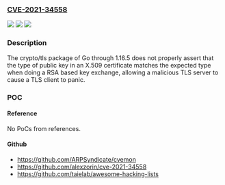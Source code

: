 ### [CVE-2021-34558](https://cve.mitre.org/cgi-bin/cvename.cgi?name=CVE-2021-34558)
![](https://img.shields.io/static/v1?label=Product&message=n%2Fa&color=blue)
![](https://img.shields.io/static/v1?label=Version&message=n%2Fa&color=blue)
![](https://img.shields.io/static/v1?label=Vulnerability&message=n%2Fa&color=brighgreen)

### Description

The crypto/tls package of Go through 1.16.5 does not properly assert that the type of public key in an X.509 certificate matches the expected type when doing a RSA based key exchange, allowing a malicious TLS server to cause a TLS client to panic.

### POC

#### Reference
No PoCs from references.

#### Github
- https://github.com/ARPSyndicate/cvemon
- https://github.com/alexzorin/cve-2021-34558
- https://github.com/taielab/awesome-hacking-lists

